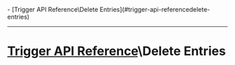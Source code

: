 <div id="toc" markdown="1">
- [Trigger API Reference\Delete Entries](#trigger-api-referencedelete-entries)

</div>

***

# [Trigger API Reference](Trigger-API-Reference)\\Delete Entries

[](overview-start)

[](overview-end)

